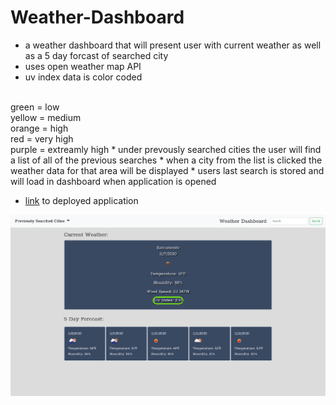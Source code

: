 # Weather-Dashboard

* a weather dashboard that will present user with current weather as well as a 5 day forcast of searched city
* uses open weather map API 
* uv index data is color coded
<br>
green = low
<br>
yellow = medium
<br>
orange = high
<br>
red = very high
<br>
purple = extreamly high
* under prevously searched cities the user will find a list of all of the previous searches
* when a city from the list is clicked the weather data for that area will be displayed
* users last search is stored and will load in dashboard when application is opened



* [link](https://wattierdan.github.io/Weather_Dashboard/) to deployed application

![screenshot](./assets/imgs/screenshot.png)



